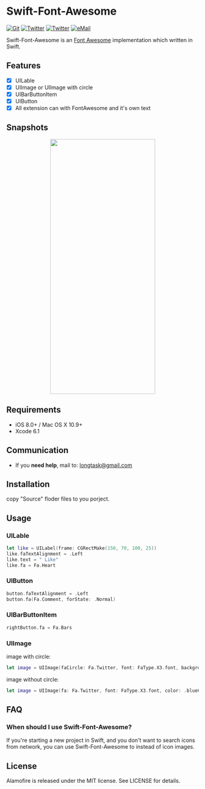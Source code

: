 # Swift-Font-Awesome

[![Git](https://img.shields.io/badge/GitHub-hoorace-blue.svg?style=flat)](https://github.com/hoorace)
[![Twitter](https://img.shields.io/badge/twitter-@hoorace-blue.svg?style=flat)](https://twitter.com/hoorace)
[![Twitter](https://img.shields.io/badge/facebook-@hoorace-blue.svg?style=flat)](https://facebook.com/hoorace)
[![eMail](https://img.shields.io/badge/email-longtask@gmail.com-blue.svg?style=flat)](mailto:longtask@gmail.com)

Swift-Font-Awesome is an [Font Awesome](http://fontawesome.io/) implementation which written in Swift.

## Features

- [x] UILable
- [x] UIImage or UIImage with circle
- [x] UIBarButtonItem
- [x] UIButton
- [x] All extension can with FontAwesome and it's own text

## Snapshots
<p align="center">
  <img width="275" height="667" src="https://github.com/hoorace/Swift-Font-Awesome/blob/master/snapshots/2015-7-18.png"/>
</p>


## Requirements

- iOS 8.0+ / Mac OS X 10.9+
- Xcode 6.1

## Communication

- If you **need help**, mail to: longtask@gmail.com

## Installation

copy "Source" floder files to you porject.



## Usage

### UILable

```swift
let like = UILabel(frame: CGRectMake(150, 70, 100, 25))
like.faTextAlignment = .Left
like.text = " Like"
like.fa = Fa.Heart
```

### UIButton

```swift
button.faTextAlignment = .Left
button.fa(Fa.Comment, forState: .Normal)
```
### UIBarButtonItem

```swift
rightButton.fa = Fa.Bars
```

### UIImage

image with circle:
```swift
let image = UIImage(faCircle: Fa.Twitter, font: FaType.X3.font, backgroundColor: .clearColor())
```
image without circle:
```swift
let image = UIImage(fa: Fa.Twitter, font: FaType.X3.font, color: .blueColor(), backgroundColor: .clearColor(), offset: CGPoint(x: 0, y: 8))
```

## FAQ

### When should I use Swift-Font-Awesome?

If you're starting a new project in Swift, and you don't want to search icons from network, you can use Swift-Font-Awesome to instead of icon images.


## License

Alamofire is released under the MIT license. See LICENSE for details.
